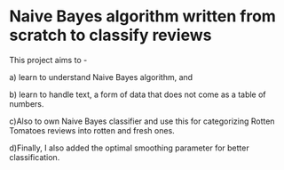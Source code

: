 # Naive Bayes algorithm written from scratch to classify reviews

This project aims to - 

a) learn to understand Naive Bayes algorithm, and 

b) learn to handle text, a form of data that does not come as a table of numbers. 

c)Also to own Naive Bayes classifier and use this for categorizing Rotten Tomatoes reviews into rotten and fresh ones. 

d)Finally, I also added the optimal smoothing parameter for better classification.
